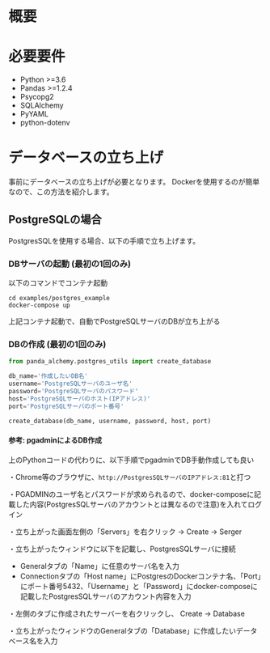 # 概要


# 必要要件
- Python >=3.6
- Pandas >=1.2.4
- Psycopg2
- SQLAlchemy
- PyYAML
- python-dotenv


# データベースの立ち上げ
事前にデータベースの立ち上げが必要となります。
Dockerを使用するのが簡単なので、この方法を紹介します。
## PostgreSQLの場合
PostgresSQLを使用する場合、以下の手順で立ち上げます。
### DBサーバの起動 (最初の1回のみ)
以下のコマンドでコンテナ起動

```
cd examples/postgres_example
docker-compose up
```
上記コンテナ起動で、自動でPostgreSQLサーバのDBが立ち上がる

### DBの作成 (最初の1回のみ)

```python
from panda_alchemy.postgres_utils import create_database

db_name='作成したいDB名'
username='PostgreSQLサーバのユーザ名'
password='PostgreSQLサーバのパスワード'
host='PostgreSQLサーバのホスト(IPアドレス)'
port='PostgreSQLサーバのポート番号'

create_database(db_name, username, password, host, port)
```

#### 参考: pgadminによるDB作成
上のPythonコードの代わりに、以下手順でpgadminでDB手動作成しても良い

・Chrome等のブラウザに、`http://PostgresSQLサーバのIPアドレス:81`と打つ

・PGADMINのユーザ名とパスワードが求められるので、docker-composeに記載した内容(PostgresSQLサーバのアカウントとは異なるので注意)を入れてログイン

・立ち上がった画面左側の「Servers」を右クリック → Create → Serger

・立ち上がったウィンドウに以下を記載し、PostgresSQLサーバに接続
- Generalタブの「Name」に任意のサーバ名を入力
- Connectionタブの「Host name」にPostgresのDockerコンテナ名、「Port」にポート番号5432、「Username」と「Password」にdocker-composeに記載したPostgresSQLサーバのアカウント内容を入力

・左側のタブに作成されたサーバーを右クリックし、 Create → Database

・立ち上がったウィンドウのGeneralタブの「Database」に作成したいデータベース名を入力

## 